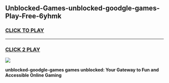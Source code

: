 
## Unblocked-Games-unblocked-goodgle-games-Play-Free-6yhmk
<h3>
<a href="https://premium76.site?title=unblocked-goodgle-games&ref=24M">CLICK TO PLAY</a></h3>
<hr>

<h3>
<a href="https://premium76.site?title=unblocked-goodgle-games&ref=24M">CLICK 2 PLAY</a>
  
</h3>

<a href="https://premium76.site?title=unblocked-goodgle-games&ref=24M"><img src="https://clearcache.store/games.png"></a>


**unblocked-goodgle-games games unblocked: Your Gateway to Fun and Accessible Online Gaming**
